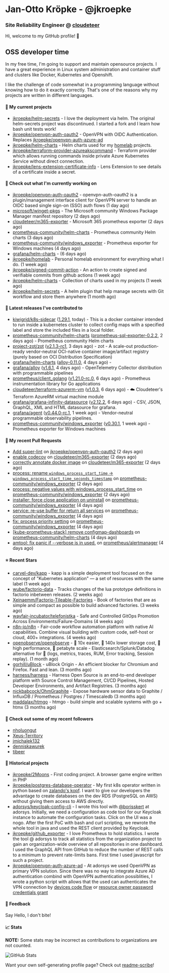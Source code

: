 # Jan-Otto Kröpke - @jkroepke
### Site Reliability Engineer @ [cloudeteer](https://cloudeteer.de/)

Hi, welcome to my GitHub profile! 👋

## OSS developer time
In my free time, I'm going to support and maintain opensource projects. I have a great experience in Linux system administration and container stuff and clusters like Docker, Kubernetes and Openshift.

I like the challenge of code somewhat in a programming language without knowing how to do it exactly correctly. That's one of the reasons why my projects are written in different languages.

#### 🌱 My current projects
- [jkroepke/helm-secrets](https://github.com/jkroepke/helm-secrets) - I love the deployment via helm. The original helm-secrets project was discontinued. I started a fork and I learn how bash unit tests work!
- [jkroepke/openvpn-auth-oauth2](https://github.com/jkroepke/openvpn-auth-oauth2) - OpenVPN with OIDC Authentication. Replaces  [jkroepke/openvpn-auth-azure-ad](https://github.com/jkroepke/openvpn-auth-azure-ad) 
- [jkroepke/helm-charts](https://github.com/jkroepke/helm-charts) - Helm charts used for my [homelab](https://github.com/jkroepke/homelab) projects.
- [jkroepke/terraform-provider-azureakscommand](https://github.com/jkroepke/terraform-provider-azureakscommand) - Terraform provider which allows running commands inside private Azure Kubernetes Service without direct connection.
- [jkroepke/lens-extension-certificate-info](https://github.com/jkroepke/lens-extension-certificate-info) - Lens Extension to see details of a certificate inside a secret.

#### 👷 Check out what I'm currently working on

- [jkroepke/openvpn-auth-oauth2](https://github.com/jkroepke/openvpn-auth-oauth2) - openvpn-auth-oauth2 is a plugin/management interface client for OpenVPN server to handle an OIDC based single sign-on (SSO) auth flows (1 day ago)
- [microsoft/winget-pkgs](https://github.com/microsoft/winget-pkgs) - The Microsoft community Windows Package Manager manifest repository (2 days ago)
- [cloudeteer/m365-exporter](https://github.com/cloudeteer/m365-exporter) - Microsoft 365 prometheus exporter (2 days ago)
- [prometheus-community/helm-charts](https://github.com/prometheus-community/helm-charts) - Prometheus community Helm charts (3 days ago)
- [prometheus-community/windows_exporter](https://github.com/prometheus-community/windows_exporter) - Prometheus exporter for Windows machines (4 days ago)
- [grafana/helm-charts](https://github.com/grafana/helm-charts) -  (6 days ago)
- [jkroepke/homelab](https://github.com/jkroepke/homelab) - Personal homelab environment for everything what I do. (1 week ago)
- [jkroepke/signed-commit-action](https://github.com/jkroepke/signed-commit-action) - An action to create signed and verifiable commits from github actions (1 week ago)
- [jkroepke/helm-charts](https://github.com/jkroepke/helm-charts) - Collection of charts used in my projects (1 week ago)
- [jkroepke/helm-secrets](https://github.com/jkroepke/helm-secrets) - A helm plugin that help manage secrets with Git workflow and store them anywhere (1 month ago)

#### 🔭 Latest releases I've contributed to

- [kiwigrid/k8s-sidecar](https://github.com/kiwigrid/k8s-sidecar) ([1.29.1](https://github.com/kiwigrid/k8s-sidecar/releases/tag/1.29.1), today) - This is a docker container intended to run inside a kubernetes cluster to collect config maps with a specified label and store the included files in a local folder.
- [prometheus-community/helm-charts](https://github.com/prometheus-community/helm-charts) ([prometheus-sql-exporter-0.2.2](https://github.com/prometheus-community/helm-charts/releases/tag/prometheus-sql-exporter-0.2.2), 2 days ago) - Prometheus community Helm charts
- [project-zot/zot](https://github.com/project-zot/zot) ([v2.1.3-rc1](https://github.com/project-zot/zot/releases/tag/v2.1.3-rc1), 3 days ago) - zot - A scale-out production-ready vendor-neutral OCI-native container image/artifact registry (purely based on OCI Distribution Specification)
- [grafana/helm-charts](https://github.com/grafana/helm-charts) ([alloy-0.11.0](https://github.com/grafana/helm-charts/releases/tag/alloy-0.11.0), 4 days ago) - 
- [grafana/alloy](https://github.com/grafana/alloy) ([v1.6.1](https://github.com/grafana/alloy/releases/tag/v1.6.1), 4 days ago) - OpenTelemetry Collector distribution with programmable pipelines
- [prometheus/client_golang](https://github.com/prometheus/client_golang) ([v1.21.0-rc.0](https://github.com/prometheus/client_golang/releases/tag/v1.21.0-rc.0), 6 days ago) - Prometheus instrumentation library for Go applications
- [cloudeteer/terraform-azurerm-vm](https://github.com/cloudeteer/terraform-azurerm-vm) ([v1.0.3](https://github.com/cloudeteer/terraform-azurerm-vm/releases/tag/v1.0.3), 6 days ago) - ☁️ Cloudeteer&#39;s Terraform AzureRM virtual machine module
- [grafana/grafana-infinity-datasource](https://github.com/grafana/grafana-infinity-datasource) ([v2.12.2](https://github.com/grafana/grafana-infinity-datasource/releases/tag/v2.12.2), 6 days ago) - CSV, JSON, GraphQL, XML and HTML datasource for grafana.
- [grafana/agent](https://github.com/grafana/agent) ([v0.44.0-rc.1](https://github.com/grafana/agent/releases/tag/v0.44.0-rc.1), 1 week ago) - Vendor-neutral programmable observability pipelines.
- [prometheus-community/windows_exporter](https://github.com/prometheus-community/windows_exporter) ([v0.30.1](https://github.com/prometheus-community/windows_exporter/releases/tag/v0.30.1), 1 week ago) - Prometheus exporter for Windows machines

#### 🔨 My recent Pull Requests

- [Add super-lint](https://github.com/jkroepke/openvpn-auth-oauth2/pull/392) on [jkroepke/openvpn-auth-oauth2](https://github.com/jkroepke/openvpn-auth-oauth2) (2 days ago)
- [enable codecov](https://github.com/cloudeteer/m365-exporter/pull/5) on [cloudeteer/m365-exporter](https://github.com/cloudeteer/m365-exporter) (2 days ago)
- [correctly annotate docker image](https://github.com/cloudeteer/m365-exporter/pull/4) on [cloudeteer/m365-exporter](https://github.com/cloudeteer/m365-exporter) (2 days ago)
- [process: rename `windows_process_start_time` -&gt; `windows_process_start_time_seconds_timestamp`](https://github.com/prometheus-community/windows_exporter/pull/1858) on [prometheus-community/windows_exporter](https://github.com/prometheus-community/windows_exporter) (2 days ago)
- [process: negative values with windows_process_start_time](https://github.com/prometheus-community/windows_exporter/pull/1857) on [prometheus-community/windows_exporter](https://github.com/prometheus-community/windows_exporter) (2 days ago)
- [installer: force close application on uninstall](https://github.com/prometheus-community/windows_exporter/pull/1854) on [prometheus-community/windows_exporter](https://github.com/prometheus-community/windows_exporter) (4 days ago)
- [service: re-use buffer for return all services](https://github.com/prometheus-community/windows_exporter/pull/1853) on [prometheus-community/windows_exporter](https://github.com/prometheus-community/windows_exporter) (4 days ago)
- [fix: process priority setting](https://github.com/prometheus-community/windows_exporter/pull/1852) on [prometheus-community/windows_exporter](https://github.com/prometheus-community/windows_exporter) (4 days ago)
- [[kube-prometheus-stack] remove configmap-dashboards](https://github.com/prometheus-community/helm-charts/pull/5233) on [prometheus-community/helm-charts](https://github.com/prometheus-community/helm-charts) (4 days ago)
- [amtool: fix panic if --verbose is in used.](https://github.com/prometheus/alertmanager/pull/4218) on [prometheus/alertmanager](https://github.com/prometheus/alertmanager) (4 days ago)

#### ⭐ Recent Stars

- [carvel-dev/kapp](https://github.com/carvel-dev/kapp) - kapp is a simple deployment tool focused on the concept of &#34;Kubernetes application&#34; — a set of resources with the same label (1 week ago)
- [wube/factorio-data](https://github.com/wube/factorio-data) - Tracks changes of the lua prototype definitions in factorio inbetween releases. (2 weeks ago)
- [Xeinaemm/Factorio-Tileable-Factories](https://github.com/Xeinaemm/Factorio-Tileable-Factories) - Book of factories that are as simple and compact as possible to build advanced factories. (3 weeks ago)
- [wayfair-incubator/telefonistka](https://github.com/wayfair-incubator/telefonistka) - Safe and Controlled GitOps Promotion Across Environments/Failure-Domains (4 weeks ago)
- [n8n-io/n8n](https://github.com/n8n-io/n8n) - Fair-code workflow automation platform with native AI capabilities. Combine visual building with custom code, self-host or cloud, 400&#43; integrations. (4 weeks ago)
- [openobserve/openobserve](https://github.com/openobserve/openobserve) - 🚀 10x easier, 🚀 140x lower storage cost, 🚀 high performance,  🚀 petabyte scale - Elasticsearch/Splunk/Datadog alternative for 🚀 (logs, metrics, traces, RUM, Error tracking, Session replay). (1 month ago)
- [gorhill/uBlock](https://github.com/gorhill/uBlock) - uBlock Origin - An efficient blocker for Chromium and Firefox. Fast and lean. (3 months ago)
- [harness/harness](https://github.com/harness/harness) - Harness Open Source is an end-to-end developer platform with Source Control Management, CI/CD Pipelines, Hosted Developer Environments, and Artifact Registries. (3 months ago)
- [nickbabcock/OhmGraphite](https://github.com/nickbabcock/OhmGraphite) - Expose hardware sensor data to Graphite / InfluxDB / Prometheus / Postgres / Timescaledb (3 months ago)
- [maddalax/htmgo](https://github.com/maddalax/htmgo) - htmgo - build simple and scalable systems with go &#43; htmx (3 months ago)

#### 👯 Check out some of my recent followers

- [nholuongut](https://github.com/nholuongut)
- [Xeus-Territory](https://github.com/Xeus-Territory)
- [jmichalek132](https://github.com/jmichalek132)
- [denniskawurek](https://github.com/denniskawurek)
- [tibeer](https://github.com/tibeer)

#### 📜 Historical projects
- [jkroepke/2Moons](https://github.com/jkroepke/2Moons) - First coding project. A browser game engine written in PHP
- [jkroepke/postgres-database-operator](https://github.com/jkroepke/postgres-database-operator) - My first k8s operator written in python based on [zalando's kopf](https://github.com/zalando-incubator/kopf). I want to give our developers the advantage to create databases on the dev RDS (PostgreSQL on AWS) without giving them access to AWS directly.
- [adorsys/keycloak-config-cli](https://github.com/adorsys/keycloak-config-cli) - I wrote this tool with [@borisskert](https://github.com/borisskert) at adorsys. Initially, we need a configuration as code tool for our Keycloak instance to automate the configuration tasks. Click on the UI was a nogo. After the first PoC with bash and curl scripting, we rewrote the whole tool in java and used the REST client provided by Keycloak.
- [jkroepke/github_exporter](https://github.com/jkroepke/github_exporter) - I love Prometheus to hold statistics. I wrote the tool @ adorsys to track all statistics from the organization project to gain an organization-wide overview of all repositories in one dashboard. I used the GraphQL API from GitHub to reduce the number of REST calls to a minimum to prevent rate-limits bans. First time I used javascript for such a project.
- [jkroepke/openvpn-auth-azure-ad](https://github.com/jkroepke/openvpn-auth-azure-ad) - At adorsys we used OpenVPN as primary VPN solution. Since there was no way to integrate Azure AD authentication combind with OpenVPN authentication possiblities, I wrote a python script with allows that the used can authenticates the VPN connection by [devices code flow](https://docs.microsoft.com/en-us/azure/active-directory/develop/v2-oauth2-device-code) or [resource owner password credentials grant](https://docs.microsoft.com/en-us/azure/active-directory/develop/v2-oauth-ropc)

#### 💬 Feedback

Say Hello, I don't bite!

#### 📈 Stats

**NOTE:** Some stats may be incorrect as contributions to organizations
are not counted.

![GitHub Stats](https://github-readme-stats.vercel.app/api?username=jkroepke&count_private=false&theme=tokyonight&show_icons=true)

Want your own self-generating profile page? Check out [readme-scribe](https://github.com/muesli/readme-scribe)!
